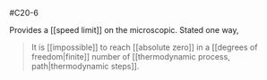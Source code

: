 #C20-6 

Provides a [[speed limit]] on the microscopic. Stated one way, 

> It is [[impossible]] to reach [[absolute zero]] in a [[degrees of freedom|finite]] number of [[thermodynamic process, path|thermodynamic steps]].



